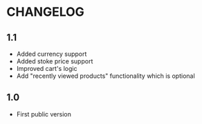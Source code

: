 CHANGELOG
=========

1.1
---

 * Added currency support
 * Added stoke price support
 * Improved cart's logic
 * Add "recently viewed products" functionality which is optional


1.0
---
 * First public version